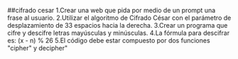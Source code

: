 ##cifrado cesar
 1.Crear una web que pida por medio de un prompt una frase al usuario.
 2.Utilizar el algoritmo  de Cifrado César con el parámetro de desplazamiento de 33 espacios hacia la derecha.
 3.Crear un programa que cifre y descifre letras mayúsculas y minúsculas.
 4.La fórmula para descifrar es: (x - n) % 26
 5.El código debe estar compuesto por dos funciones "cipher" y decipher"
